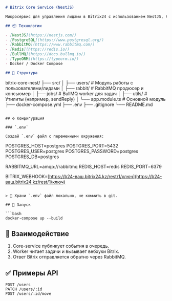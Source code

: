 ```markdown
# Bitrix Core Service (NestJS)

Микросервис для управления лидами в Bitrix24 с использованием NestJS, PostgreSQL, Redis, RabbitMQ и BullMQ.

## 📦 Технологии

- [NestJS](https://nestjs.com/)
- [PostgreSQL](https://www.postgresql.org/)
- [RabbitMQ](https://www.rabbitmq.com/)
- [Redis](https://redis.io/)
- [BullMQ](https://docs.bullmq.io/)
- [TypeORM](https://typeorm.io/)
- Docker / Docker Compose

## 📁 Структура

```

bitrix-core-nest/
├── src/
│   ├── users/           # Модуль работы с пользователями/лидами
│   ├── rabbit/          # RabbitMQ продюсер и консьюмер
│   ├── jobs/            # BullMQ worker для задач
│   ├── utils/           # Утилиты (например, sendReply)
│   └── app.module.ts    # Основной модуль
├── docker-compose.yml
├── .env
├── .gitignore
└── README.md

```

## ⚙️ Конфигурация

### `.env`

Создай `.env` файл с переменными окружения:

```

POSTGRES\_HOST=postgres
POSTGRES\_PORT=5432
POSTGRES\_USER=postgres
POSTGRES\_PASSWORD=postgres
POSTGRES\_DB=postgres

RABBITMQ\_URL=amqp\://rabbitmq
REDIS\_HOST=redis
REDIS\_PORT=6379

BITRIX\_WEBHOOK=[https://b24-ваш.bitrix24.kz/rest/1/ключ](https://b24-ваш.bitrix24.kz/rest/1/ключ)

````

> 🔐 Храни `.env` файл локально, не коммить в git.

## 🚀 Запуск

```bash
docker-compose up --build
````

## 📡 Взаимодействие

1. Core-service публикует события в очередь.
2. Worker читает задачи и вызывает вебхуки Bitrix.
3. Ответ Bitrix отправляется обратно через RabbitMQ.

## ✅ Примеры API

```http
POST /users
PATCH /users/:id
POST /users/:id/move
```